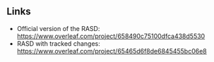 ## Links 

- Official version of the RASD: https://www.overleaf.com/project/658490c75100dfca438d5530
- RASD with tracked changes: https://www.overleaf.com/project/65465d6f8de6845455bc06e8
